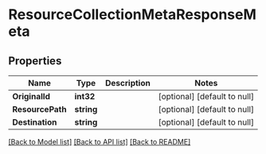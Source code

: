 # ResourceCollectionMetaResponseMeta

## Properties
Name | Type | Description | Notes
------------ | ------------- | ------------- | -------------
**OriginalId** | **int32** |  | [optional] [default to null]
**ResourcePath** | **string** |  | [optional] [default to null]
**Destination** | **string** |  | [optional] [default to null]

[[Back to Model list]](../README.md#documentation-for-models) [[Back to API list]](../README.md#documentation-for-api-endpoints) [[Back to README]](../README.md)

